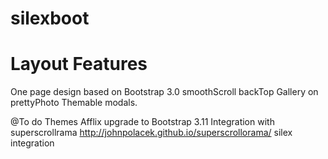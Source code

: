 silexboot
=========

Layout Features
====================
One page design
based on Bootstrap 3.0
smoothScroll
backTop
Gallery on prettyPhoto
Themable modals.


@To do
Themes
Afflix
upgrade to Bootstrap 3.11
Integration with superscrollrama
http://johnpolacek.github.io/superscrollorama/
silex integration

